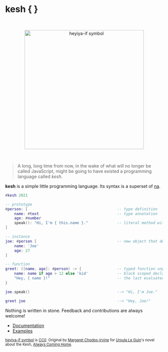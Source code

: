 # kesh { }

<p>&nbsp;</p>
<p align="center" width="100%"><img height="381px" alt="heyiya-if symbol" src="https://upload.wikimedia.org/wikipedia/commons/c/c2/Double_spirale.svg"></p>
<p>&nbsp;</p>

> A long, long time from now, in the wake of what will no longer be called JavaScript, might be going to have existed a programming language called _kesh_.

**kesh** is a simple little programming language. Its syntax is a superset of [na](https://github.com/kesh-lang/na).

```lua
#kesh 2021

-- prototype
#person: [                                        -- type definition
    name: #text                                   -- type annotation
    age: #number
    speak(): "Hi, I'm { this.name }."             -- literal method with type inference
]

-- instance
joe: #person [                                    -- new object that delegates to #person
    name: 'Joe'
    age: 27
]

-- function
greet: ([name, age]: #person) -> {                -- typed function unpacking the argument
    name: name if age > 12 else 'kid'             -- block scoped declaration (masking)
    "Hey, { name }!"                              -- the last evaluated expression is returned
}

joe.speak()                                       --> "Hi, I'm Joe."

greet joe                                         --> "Hey, Joe!"
```

Nothing is written in stone. Feedback and contributions are always welcome!

- [Documentation](https://github.com/kesh-lang/kesh/wiki/Documentation)
- [Examples](https://github.com/kesh-lang/kesh/tree/simple/examples)

<sub>[heyiya-if symbol](https://commons.wikimedia.org/wiki/File:Double_spirale.svg) is [CC0](https://creativecommons.org/publicdomain/zero/1.0/). Original by [Margaret Chodos-Irvine](https://chodos-irvine.com/) for [Ursula Le Guin](https://www.ursulakleguin.com/)'s novel about the Kesh, [Always Coming Home](https://www.ursulakleguin.com/always-coming-home-book).</sub>
